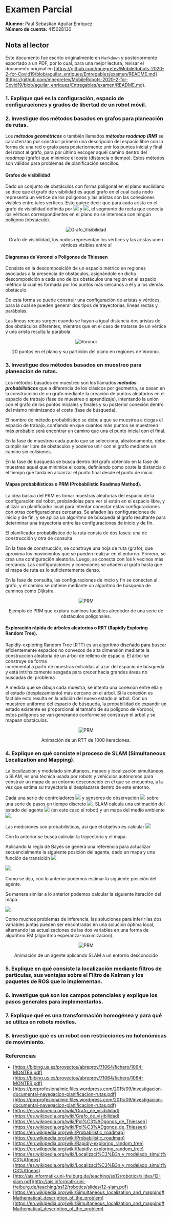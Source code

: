 # Examen Parcial

**Alumno:** Paul Sebastian Aguilar Enriquez <br>
**Número de cuenta:** 415028130

## Nota al lector

Este documento fue escrito originalmente en `Markdown` y posteriormente exportado a un PDF, por lo cual, para una mejor lectura, revisar el documento original en [https://github.com/mnegretev/MobileRobots-2020-2-for-Covid19/blob/aguilar_enriquez/Entregables/examen/README.md](https://github.com/mnegretev/MobileRobots-2020-2-for-Covid19/blob/aguilar_enriquez/Entregables/examen/README.md).

### 1. Explique qué es la configuración, espacio de configuraciones y grados de libertad de un robot móvil.

### 2. Investigue dos métodos basados en grafos para planeación de rutas.

Los **_métodos geométricos_** o también llamados **_métodos roadmap (RM)_** se
caracterizan  por  construir primero una descripción del espacio libre con la
forma de una red o grafo para posteriormente unir los puntos inicial y final del
robot al grafo, para por último escoger aquél camino dentro del _roadmap_
(grafo) que minimice el coste (distancia o tiempo). Estos métodos son válidos
para problemas de planificación sencillos.

#### Grafos de visibilidad

Dado un conjunto de obstáculos con forma poligonal en el plano euclidiano se
dice que el grafo de visibilidad es aquel grafo en el cual cada nodo representa
un vértice de los polígonos y las aristas son las conexiones visibles entre
tales vértices. Esto quiere decir que para cada arista en el grafo de
visibilidad definida por
<img src="https://latex.codecogs.com/gif.latex?v_1" />
y
<img src="https://latex.codecogs.com/gif.latex?v_2" />,
el segmento de recta que conecta los vértices correspondientes en el plano no se
interseca con ningún polígono (obstáculo).

<div align="center">

![Grafo_Visibilidad](./imgs/01_grafo_de_visibilidad.png)

Grafo de visibilidad, los nodos representan los vértices y las aristas unen
vértices visibles entre sí

</div>

#### Diagramas de Voronoi o Polígonos de Thiessen

Consiste en la descomposición de un espacio métrico en regiones asociadas a la
presencia de obstáculos, asignándole en dicha descomposición a cada uno de los
obstáculos una región en el espacio métrico la cual es formada por los puntos más
cercanos a él y a los demás obstáculo.

De esta forma se puede construir una configuración de aristas y vértices, para
la cual se pueden generar dos tipos de trayectorias, lineas rectas y parábolas.

Las lineas rectas surgen cuando se hayan a igual distancia dos aristas de dos
obstáculos diferentes, mientras que en el caso de tratarse de un vértice y una
arista resulta la parábola.

<div align="center">

![Voronoi](./imgs/02_Euclidean_Voronoi_diagram.png)

20 puntos en el plano y su partición del plano en regiones de Voronoi.

</div>


### 3. Investigue dos métodos basados en muestreo para planeación de rutas.

Los métodos basados en muestreo son los llamados **_métodos probabilísticos_**
que a diferencia de los clásicos por geometría, se basan en  la construcción de
un grafo mediante la creación de puntos aleatorios en el espacio de trabajo
(fase de muestreo o aprendizaje), intentando la unión con el grafo de los puntos
iniciales y finales y su posterior conexión dentro del mismo minimizando el
coste (fase de búsqueda).

El nombre de método probabilístico se debe a que se muestrea a ciegas el espacio
de trabajo, confiando en que cuantos más puntos se muestreen más probable será
encontrar un camino que una el punto inicial con el final.

En la fase de muestreo cada punto que se selecciona, aleatoriamente, debe
cumplir ser libre de obstáculos y poderse unir con el grafo mediante un camino
sin colisiones.

En la fase de búsqueda se busca dentro del grafo obtenido en la fase de muestreo
aquel que minimice el coste, definiendo como coste la distancia o el tiempo que
tarda en alcanzar el punto final desde el punto de inicio.

#### Mapas probabilísticos o PRM (Probabilistic Roadmap Method).

La idea básica del PRM es tomar muestras aleatorias del espacio de la
configuración del robot, probándolas para ver si están en el espacio libre, y
utilizar un planificador local para intentar conectar estas configuraciones con
otras configuraciones cercanas. Se añaden las configuraciones de inicio y de
fin, y se aplica un algoritmo de búsqueda al grafo resultante para determinar
una trayectoria entre las configuraciones de inicio y de fin.

El planificador probabilístico de la ruta consta de dos fases: una de
construcción y otra de consulta.

En la fase de construcción, se construye una hoja de ruta (grafo), que aproxima
los movimientos que se pueden realizar en el entorno. Primero, se crea una
configuración aleatoria. Luego, se conecta con los k vecinos más cercanos.
Las configuraciones y conexiones se añaden al grafo hasta que el mapa de ruta es
lo suficientemente denso.

En la fase de consulta, las configuraciones de inicio y fin se conectan al
grafo, y el camino se obtiene mediante un algoritmo de búsqueda de caminos como
Dijkstra.

<div align="center">

![PRM](./imgs/03_PRM_with_Ob-maps.gif)

Ejemplo de PRM que explora caminos factibles alrededor de una serie de
obstáculos poligonales.

</div>

#### Exploración  rápida  de  árboles  aleatorios  o  RRT  (Rapidly  Exploring  Random Tree).

Rapidly-exploring Random Tree (RTT) es un algoritmo diseñado para buscar
eficientemente espacios no convexos de alta dimensión mediante la construcción
aleatoria de un árbol de relleno de espacio. El árbol se construye  de  forma  
incremental  a  partir  de  muestras  extraídas  al  azar  del  espacio  de
búsqueda  y  está intrínsicamente sesgada para crecer hacia grandes áreas no
buscadas del problema

A medida que se dibuja cada muestra, se intenta una conexión entre
ella y el estado (desplazamiento) más cercano en el árbol. Si la conexión es
factible esto resulta en la adición del nuevo estado al árbol. Con un muestreo
uniforme del espacio de búsqueda, la probabilidad de expandir un estado
existente es proporcional al tamaño de su polígono de Voronoi, estos polígonos se
van generando conforme se construye el árbol y se mapean obstáculos.

<div align="center">

![PRM](./imgs/04_Rapidly-exploring_Random_Tree_RRT.gif)

Animación de un RTT de 1000 iteraciones.

</div>

### 4. Explique en qué consiste el proceso de SLAM (Simultaneous Localization and Mapping).

La localización y modelado simultáneos, mapeo y localización simultáneos​ o SLAM,
es una técnica usada por robots y vehículos autónomos para construir un mapa de
un entorno desconocido en el que se encuentra, a la vez que estima su
trayectoria al desplazarse dentro de este entorno.

Dada una serie de controladores
<img src="https://latex.codecogs.com/gif.latex?u_t" />
y sensores de observacion
<img src="https://latex.codecogs.com/gif.latex?o_t" />
sobre una serie de pasos en tiempo discreto
<img src="https://latex.codecogs.com/gif.latex?t" />,
SLAM calcula una estimación del estado del agente
<img src="https://latex.codecogs.com/gif.latex?x_t" />
(en este caso el robot) y un mapa del medio ambiente
<img src="https://latex.codecogs.com/gif.latex?m_t" />.

Las mediciones son probabilísticas, así que el objetivo es calcular <img src="https://latex.codecogs.com/gif.latex?P(m_{t+1},x_{t+1}|o_{1:t+1},u_{1:t})" />

Con lo anterior se busca calcular la trayectoria y el mapa.

Aplicando la regla de Bayes se genera una referencia para actualizar
secuencialmente la siguiente posición del agente, dado un mapa y una función de
transición <img src="https://latex.codecogs.com/gif.latex?P(x_{t}|x_{t-1})" />

<img src="https://latex.codecogs.com/gif.latex?P(x_{t}|o_{1:t},u_{1:t},m_{t})=\sum_{m_{t-1}}P(o_{t}|x_{t},m_{t},u_{1:t})\sum_{x_{t-1}}P(x_{t}|x_{t-1})P(x_{t-1}|m_{t},o_{1:t-1},u_{1:t})/Z" />.

Como se dijo, con lo anterior podemos estimar la siguiente posición del agente.

Se manera similar a lo anterior podemos calcular la siguiente iteración del
mapa.

<img src="https://latex.codecogs.com/gif.latex?P(m_{t}|x_{t},o_{1:t},u_{1:t})=\sum_{x_{t}}\sum_{m_{t}}P(m_{t}|x_{t},m_{t-1},o_{t},u_{1:t})P(m_{t-1},x_{t}|o_{1:t-1},m_{t-1},u_{1:t})" />

Como muchos problemas de inferencia, las soluciones para inferir las dos
variables juntas pueden ser encontradas en una solución óptima local, alternando
las actualizaciones de las dos variables en una forma de algoritmo EM (algoritmo
  esperanza-maximización).

<div align="center">

![PRM](./imgs/05_SLAM.gif)

Animación de un agente aplicando SLAM a un entorno desconocido

</div>

### 5. Explique en qué consiste la localización mediante filtros de partı́culas, sus ventajas sobre el Filtro de Kalman y los paquetes de ROS que lo implementan.

### 6. Investigue qué son los campos potenciales y explique los pasos generales para implementarlos.

### 7. Explique qué es una transformación homogénea y para qué se utiliza en robots móviles.
### 8. Investigue qué es un robot con restricciones no holonómicas de movimiento.

### Referencias

- [https://bibing.us.es/proyectos/abreproy/71064/fichero/1064-MONTES.pdf](https://bibing.us.es/proyectos/abreproy/71064/fichero/1064-MONTES.pdf)
- [https://porprofesionalmic.files.wordpress.com/2015/09/investigacion-documental-navegacion-planificacion-rutas.pdf](https://porprofesionalmic.files.wordpress.com/2015/09/investigacion-documental-navegacion-planificacion-rutas.pdf)
- [https://es.wikipedia.org/wiki/Grafo_de_visibilidad](https://es.wikipedia.org/wiki/Grafo_de_visibilidad)
- [https://es.wikipedia.org/wiki/Pol%C3%ADgonos_de_Thiessen](https://es.wikipedia.org/wiki/Pol%C3%ADgonos_de_Thiessen)
- [https://en.wikipedia.org/wiki/Probabilistic_roadmap](https://en.wikipedia.org/wiki/Probabilistic_roadmap)
- [https://en.wikipedia.org/wiki/Rapidly-exploring_random_tree](https://en.wikipedia.org/wiki/Rapidly-exploring_random_tree)
- [https://es.wikipedia.org/wiki/Localizaci%C3%B3n_y_modelado_simult%C3%A1neos](https://es.wikipedia.org/wiki/Localizaci%C3%B3n_y_modelado_simult%C3%A1neos)
- [http://ais.informatik.uni-freiburg.de/teaching/ss12/robotics/slides/12-slam.pdf](http://ais.informatik.uni-freiburg.de/teaching/ss12/robotics/slides/12-slam.pdf)
- [https://en.wikipedia.org/wiki/Simultaneous_localization_and_mapping#Mathematical_description_of_the_problem](https://en.wikipedia.org/wiki/Simultaneous_localization_and_mapping#Mathematical_description_of_the_problem)

<!--
<img src="https://latex.codecogs.com/gif.latex?" />
- <img src="https://latex.codecogs.com/gif.latex?O_t=\text { Onset event at time bin } t " />
- <img src="https://latex.codecogs.com/gif.latex?s=\text { sensor reading }  " />
- <img src="https://latex.codecogs.com/gif.latex?P(s | O_t )=\text { Probability of a sensor reading value when sleep onset is observed at a time bin } t " />
-->
